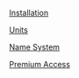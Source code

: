 [Installation](./install/index.md)

[Units](./units/index.md)

[Name System](./name-system/index.md)

[Premium Access](./premium/index.md)
